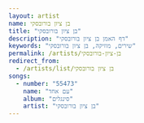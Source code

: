 ```yaml
---
layout: artist
name: בן ציון בורובסקי
title: "בן ציון בורובסקי"
description: "דף האמן בן ציון בורובסקי"
keywords: "שירים, מוזיקה, בן ציון בורובסקי"
permalink: /artists/בן-ציון-בורובסקי
redirect_from:
  - /artists/list/בן ציון בורובסקי
songs:
  - number: "55473"
    name: "עם אחד"
    album: "סינגלים"
    artist: "בן ציון בורובסקי"
---
```


